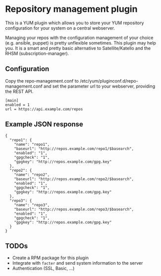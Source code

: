 # Repository management plugin

This is a YUM plugin which allows you to store your YUM repository configuration for your 
system on a central webserver.

Managing your repos with the configuration management of your choice (e.g. ansible, puppet) is
pretty unflexible sometimes. This plugin may help you. It is a smart and pretty basic alternative
to Satellite/Katello and the RHSM (subscription-manager).

## Configuration

Copy the repo-management.conf to /etc/yum/pluginconf.d/repo-management.conf and set the parameter
url to your webserver, providing the REST API.

```
[main]
enabled = 1
url = https://api.example.com/repos
```

## Example JSON response

```
{
  "repo1": {
    "name": "repo1",
    "baseurl": "http://repos.example.com/repo1/$basearch",
    "enabled": "1",
    "gpgcheck": "1",
    "gpgkey": "http://repos.example.com/gpg.key"
  },
  "repo2": {
    "name": "repo2",
    "baseurl": "http://repos.example.com/repo2/$basearch",
    "enabled": "1",
    "gpgcheck": "1",
    "gpgkey": "http://repos.example.com/gpg.key"
  },
  "repo3": {
    "name": "repo3",
    "baseurl": "http://repos.example.com/repo3/$basearch",
    "enabled": "1",
    "gpgcheck": "1",
    "gpgkey": "http://repos.example.com/gpg.key"
  }
}
```

## TODOs

- Create a RPM package for this plugin
- Integrate with `facter` and send system information to the server
- Authentication (SSL, Basic, ...)
